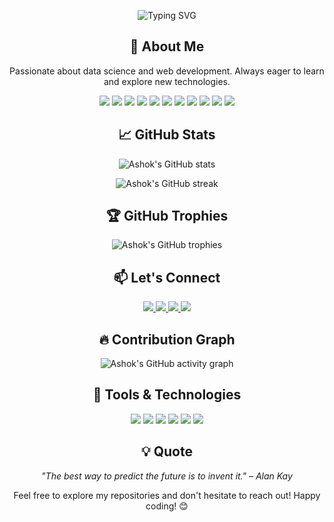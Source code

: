 <!-- Animated Header -->
<p align="center">
  <img src="https://readme-typing-svg.herokuapp.com?font=Fira+Code&size=30&pause=1000&color=2E86AB&center=true&vCenter=true&width=600&lines=Hello%2C+I'm+Ashok+Shrestha!;A+Passionate+Learner+%F0%9F%92%AA;Data+Science+Enthusiast+%F0%9F%93%8A" alt="Typing SVG" />
</p>

<!-- About Me -->
<h2 align="center">🚀 About Me</h2>

<p align="center">
  Passionate about data science and web development. Always eager to learn and explore new technologies.
</p>

<p align="center">
  <img src="https://img.shields.io/badge/HTML5-E34F26?style=for-the-badge&logo=html5&logoColor=white" />
  <img src="https://img.shields.io/badge/CSS3-1572B6?style=for-the-badge&logo=css3&logoColor=white" />
  <img src="https://img.shields.io/badge/JavaScript-F7DF1E?style=for-the-badge&logo=javascript&logoColor=black" />
  <img src="https://img.shields.io/badge/React-61DAFB?style=for-the-badge&logo=react&logoColor=black" />
<!--   <img src="https://img.shields.io/badge/Python-3776AB?style=for-the-badge&logo=python&logoColor=white" /> -->
<!--   <img src="https://img.shields.io/badge/NumPy-013243?style=for-the-badge&logo=numpy&logoColor=white" /> -->
<!--   <img src="https://img.shields.io/badge/Pandas-150458?style=for-the-badge&logo=pandas&logoColor=white" /> -->
<!--   <img src="https://img.shields.io/badge/Matplotlib-11557C?style=for-the-badge&logo=matplotlib&logoColor=white" /> -->
<!--   <img src="https://img.shields.io/badge/Seaborn-9E1C63?style=for-the-badge&logo=seaborn&logoColor=white" /> -->
  <img src="https://img.shields.io/badge/MySQL-4479A1?style=for-the-badge&logo=mysql&logoColor=white" />
  <img src="https://img.shields.io/badge/C-00599C?style=for-the-badge&logo=c&logoColor=white" />
  <img src="https://img.shields.io/badge/C++-00599C?style=for-the-badge&logo=c%2B%2B&logoColor=white" />
  <img src="https://img.shields.io/badge/TypeScript-3178C6?style=for-the-badge&logo=typescript&logoColor=white" />
<img src="https://img.shields.io/badge/Next.js-000000?style=for-the-badge&logo=next.js&logoColor=white" />
<img src="https://img.shields.io/badge/Sequelize-52B0E7?style=for-the-badge&logo=sequelize&logoColor=white" />
<img src="https://img.shields.io/badge/MongoDB-47A248?style=for-the-badge&logo=mongodb&logoColor=white" />


</p>

<!-- GitHub Stats -->
<h2 align="center">📈 GitHub Stats</h2>

<p align="center">
  <img src="https://github-readme-stats.vercel.app/api?username=ashokshrestha&show_icons=true&theme=radical" alt="Ashok's GitHub stats" />
</p>

<p align="center">
  <img src="https://github-readme-streak-stats.herokuapp.com/?user=ashokshrestha&theme=radical" alt="Ashok's GitHub streak" />
</p>

<!-- GitHub Trophies -->
<h2 align="center">🏆 GitHub Trophies</h2>

<p align="center">
  <img src="https://github-profile-trophy.vercel.app/?username=ashokshrestha&theme=radical&no-frame=true&no-bg=true&margin-w=4" alt="Ashok's GitHub trophies" />
</p>

<!-- Let's Connect -->
<h2 align="center">📫 Let's Connect</h2>

<p align="center">
  <a href="https://www.linkedin.com/in/ashok-shrestha-a295b3235/" target="_blank">
    <img src="https://img.shields.io/badge/LinkedIn-0077B5?style=for-the-badge&logo=linkedin&logoColor=white" />
  </a>
  <a href="https://www.facebook.com/ashokshrestha2003" target="_blank">
    <img src="https://img.shields.io/badge/Facebook-1877F2?style=for-the-badge&logo=facebook&logoColor=white" />
  </a>
  <a href="https://www.instagram.com/_stha07ashok_/" target="_blank">
    <img src="https://img.shields.io/badge/Instagram-E4405F?style=for-the-badge&logo=instagram&logoColor=white" />
  </a>
  <a href="mailto:ashokshrestha2003@gmail.com" target="_blank">
    <img src="https://img.shields.io/badge/Gmail-D14836?style=for-the-badge&logo=gmail&logoColor=white" />
  </a>
</p>

<!-- Contribution Graph -->
<h2 align="center">🔥 Contribution Graph</h2>

<p align="center">
  <img src="https://github-readme-activity-graph.vercel.app/graph?username=ashokshrestha&theme=react-dark" alt="Ashok's GitHub activity graph" />
</p>

<!-- Tools & Technologies -->
<h2 align="center">🧰 Tools & Technologies</h2>

<p align="center">
  <img src="https://img.shields.io/badge/VS%20Code-007ACC?style=for-the-badge&logo=visual-studio-code&logoColor=white" />
  <img src="https://img.shields.io/badge/Jupyter-F37626?style=for-the-badge&logo=jupyter&logoColor=white" />
  <img src="https://img.shields.io/badge/Google%20Colab-F9AB00?style=for-the-badge&logo=google-colab&logoColor=white" />
  <img src="https://img.shields.io/badge/Anaconda-44A833?style=for-the-badge&logo=anaconda&logoColor=white" />
  <img src="https://img.shields.io/badge/Git-F05032?style=for-the-badge&logo=git&logoColor=white" />
  <img src="https://img.shields.io/badge/GitHub-181717?style=for-the-badge&logo=github&logoColor=white" />
</p>

<!-- Quote -->
<h2 align="center">💡 Quote</h2>

<p align="center">
  <em>"The best way to predict the future is to invent it." – Alan Kay</em>
</p>

<!-- Footer -->
<p align="center">
  Feel free to explore my repositories and don't hesitate to reach out! Happy coding! 😊
</p>
